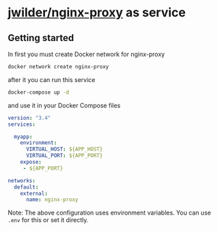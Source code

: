 # [jwilder/nginx-proxy](https://github.com/jwilder/nginx-proxy) as service

## Getting started

In first you must create Docker network for nginx-proxy

```bash
docker network create nginx-proxy
```

after it you can run this service

```bash
docker-compose up -d
```

and use it in your Docker Compose files

```yaml
version: "3.4"
services:

  myapp:
    environment:
      VIRTUAL_HOST: ${APP_HOST}
      VIRTUAL_PORT: ${APP_PORT}
    expose:
     - ${APP_PORT}

networks:
  default:
    external:
      name: nginx-proxy
```

Note: The above configuration uses environment variables. You can use `.env` for this or set it directly.
